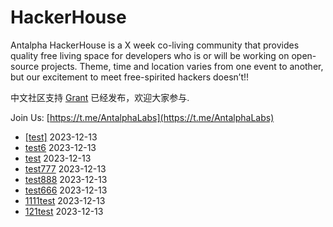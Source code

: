 # HackerHouse
Antalpha HackerHouse is a X week co-living community that provides quality free living space for developers who is or will be working on open-source projects.
Theme, time and location varies from one event to another, but our excitement to meet free-spirited hackers doesn’t!!

中文社区支持 [Grant](https://github.com/Antalpha-Labs/HackerHouse/tree/main/Grant) 已经发布，欢迎大家参与.

Join Us: [https://t.me/AntalphaLabs](https://t.me/AntalphaLabs)
- [[test]](https://github.com/Antalpha-Labs/HackerHouse/issues/6) 2023-12-13
- [test6](https://github.com/Antalpha-Labs/HackerHouse/issues/7) 2023-12-13
- [test](https://github.com/Antalpha-Labs/HackerHouse/issues/8) 2023-12-13
- [test777](https://github.com/Antalpha-Labs/HackerHouse/issues/9) 2023-12-13
- [test888](https://github.com/Antalpha-Labs/HackerHouse/issues/10) 2023-12-13
- [test666](https://github.com/Antalpha-Labs/HackerHouse/issues/11) 2023-12-13
- [1111test](https://github.com/Antalpha-Labs/HackerHouse/issues/12) 2023-12-13
- [121test](https://github.com/Antalpha-Labs/HackerHouse/issues/13) 2023-12-13
